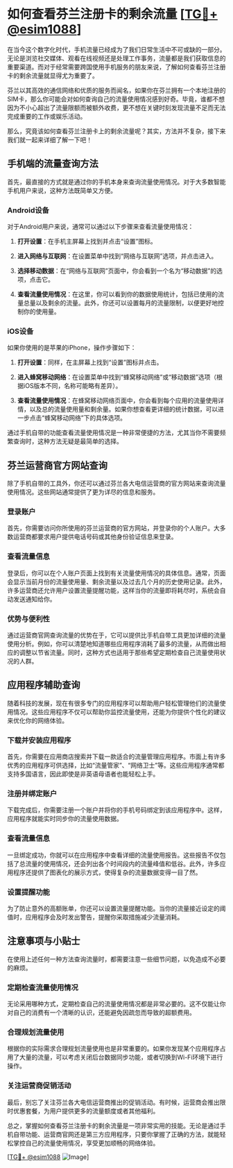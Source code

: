 # 如何查看芬兰注册卡的剩余流量 [[TG💪+ @esim1088](https://t.me/s/esim1088)]

在当今这个数字化时代，手机流量已经成为了我们日常生活中不可或缺的一部分。无论是浏览社交媒体、观看在线视频还是处理工作事务，流量都是我们获取信息的重要渠道。而对于经常需要跨国使用手机服务的朋友来说，了解如何查看芬兰注册卡的剩余流量就显得尤为重要了。

芬兰以其高效的通信网络和优质的服务而闻名，如果你在芬兰拥有一个本地注册的SIM卡，那么你可能会对如何查询自己的流量使用情况感到好奇。毕竟，谁都不想因为不小心超出了流量限额而被额外收费，更不想在关键时刻发现流量不足而无法完成重要的工作或娱乐活动。

那么，究竟该如何查看芬兰注册卡上的剩余流量呢？其实，方法并不复杂，接下来我们就一起来详细了解一下吧！

## 手机端的流量查询方法

首先，最直接的方式就是通过你的手机本身来查询流量使用情况。对于大多数智能手机用户来说，这种方法既简单又方便。

### Android设备

对于Android用户来说，通常可以通过以下步骤来查看流量使用情况：

1. **打开设置**：在手机主屏幕上找到并点击“设置”图标。
   
2. **进入网络与互联网**：在设置菜单中找到“网络与互联网”选项，并点击进入。

3. **选择移动数据**：在“网络与互联网”页面中，你会看到一个名为“移动数据”的选项，点击它。

4. **查看流量使用情况**：在这里，你可以看到你的数据使用统计，包括已使用的流量总量以及剩余的流量。此外，你还可以设置每月的流量限制，以便更好地控制你的使用量。

### iOS设备

如果你使用的是苹果的iPhone，操作步骤如下：

1. **打开设置**：同样，在主屏幕上找到“设置”图标并点击。

2. **进入蜂窝移动网络**：在设置菜单中找到“蜂窝移动网络”或“移动数据”选项（根据iOS版本不同，名称可能略有差异）。

3. **查看流量使用情况**：在蜂窝移动网络页面中，你会看到每个应用的流量使用详情，以及总的流量使用量和剩余量。如果你想查看更详细的统计数据，可以进一步点击“蜂窝移动网络”下的具体选项。

通过手机自带的功能查看流量使用情况是一种非常便捷的方法，尤其当你不需要频繁查询时，这种方法无疑是最简单的选择。

## 芬兰运营商官方网站查询

除了手机自带的工具外，你还可以通过芬兰各大电信运营商的官方网站来查询流量使用情况。这些网站通常提供了更为详尽的信息和服务。

### 登录账户

首先，你需要访问你所使用的芬兰运营商的官方网站，并登录你的个人账户。大多数运营商都要求用户提供电话号码或其他身份验证信息来登录。

### 查看流量信息

登录后，你可以在个人账户页面上找到有关流量使用情况的具体信息。通常，页面会显示当前月份的流量使用量、剩余流量以及过去几个月的历史使用记录。此外，许多运营商还允许用户设置流量提醒功能，这样当你的流量即将耗尽时，系统会自动发送通知给你。

### 优势与便利性

通过运营商官网查询流量的优势在于，它可以提供比手机自带工具更加详细的流量使用分析。例如，你可以清楚地知道哪些应用程序消耗了最多的流量，从而做出相应的调整以节省流量。同时，这种方式也适用于那些希望定期检查自己流量使用状况的人群。

## 应用程序辅助查询

随着科技的发展，现在有很多专门的应用程序可以帮助用户轻松管理他们的流量使用情况。这些应用程序不仅可以帮助你监控流量使用，还能为你提供个性化的建议来优化你的网络体验。

### 下载并安装应用程序

首先，你需要在应用商店搜索并下载一款适合的流量管理应用程序。市面上有许多优秀的应用程序可供选择，比如“流量管家”、“网络卫士”等。这些应用程序通常都支持多国语言，因此即使是非英语母语者也能轻松上手。

### 注册并绑定账户

下载完成后，你需要注册一个账户并将你的手机号码绑定到该应用程序中。这样，应用程序就能实时同步你的流量使用数据。

### 查看流量信息

一旦绑定成功，你就可以在应用程序中查看详细的流量使用报告。这些报告不仅包括了总流量的使用情况，还会列出各个时间段内的流量峰值和低谷。此外，许多应用程序还提供了图表化的展示方式，使得复杂的流量数据变得一目了然。

### 设置提醒功能

为了防止意外的高额账单，你还可以设置流量提醒功能。当你的流量接近设定的阈值时，应用程序会及时发出警告，提醒你采取措施减少流量消耗。

## 注意事项与小贴士

在使用上述任何一种方法查询流量时，都需要注意一些细节问题，以免造成不必要的麻烦。

### 定期检查流量使用情况

无论采用哪种方式，定期检查自己的流量使用情况都是非常必要的。这不仅能让你对自己的消费有一个清晰的认识，还能避免因疏忽而导致的超额费用。

### 合理规划流量使用

根据你的实际需求合理规划流量使用也是非常重要的。如果你发现某个应用程序占用了大量的流量，可以考虑关闭后台数据同步功能，或者切换到Wi-Fi环境下进行操作。

### 关注运营商促销活动

最后，别忘了关注芬兰各大电信运营商推出的促销活动。有时候，运营商会推出限时优惠套餐，为用户提供更多的流量额度或者其他福利。

总之，掌握如何查看芬兰注册卡的剩余流量是一项非常实用的技能。无论是通过手机自带功能、运营商官网还是第三方应用程序，只要你掌握了正确的方法，就能轻松掌控自己的流量使用情况，享受更加顺畅的网络体验。

[[TG💪+ @esim1088](https://t.me/s/esim1088) ![Image](https://i.postimg.cc/4NQfJmqS/Snipaste-2025-05-13-00-14-12.png)]